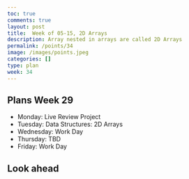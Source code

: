 ```yaml
---
toc: true
comments: true
layout: post
title:  Week of 05-15, 2D Arrays
description: Array nested in arrays are called 2D Arrays
permalink: /points/34
image: /images/points.jpeg
categories: []
type: plan
week: 34
---
```


## Plans Week 29
> 
- Monday: Live Review Project
- Tuesday: Data Structures: 2D Arrays
- Wednesday: Work Day
- Thursday: TBD
- Friday: Work Day

## Look ahead
> 
